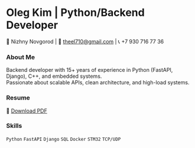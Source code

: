 # Oleg Kim | Python/Backend Developer  
📍 Nizhny Novgorod | 📧 theel710@gmail.com | 📞 +7 930 716 77 36  

### **About Me**  
Backend developer with 15+ years of experience in Python (FastAPI, Django), C++, and embedded systems.  
Passionate about scalable APIs, clean architecture, and high-load systems.  

### **Resume**  
📄 [Download PDF](OlegKim_Backend_Developer_Resume.pdf)  

### **Skills**  
`Python` `FastAPI` `Django` `SQL` `Docker` `STM32` `TCP/UDP`  
